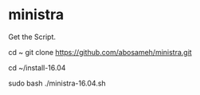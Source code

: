 # ministra
Get the Script.

cd ~
git clone https://github.com/abosameh/ministra.git



cd ~/install-16.04


sudo bash ./ministra-16.04.sh
